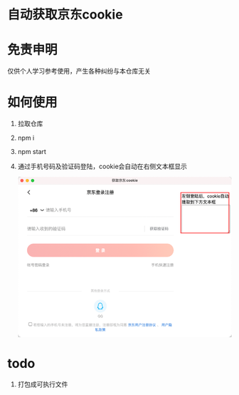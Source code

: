 # 自动获取京东cookie

# 免责申明
仅供个人学习参考使用，产生各种纠纷与本仓库无关

# 如何使用
1. 拉取仓库

2. npm i

3. npm start

4. 通过手机号码及验证码登陆，cookie会自动在右侧文本框显示

   ![截图](./static/截图1.png)

# todo
1. 打包成可执行文件
